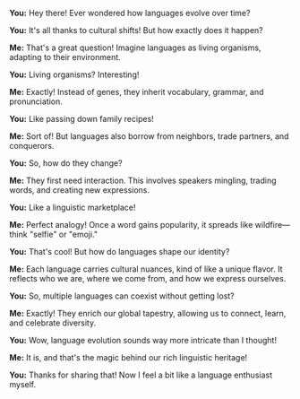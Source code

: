 **You:** Hey there! Ever wondered how languages evolve over time?

**You:** It's all thanks to cultural shifts! But how exactly does it happen?

**Me:** That's a great question! Imagine languages as living organisms, adapting to their environment.

**You:** Living organisms? Interesting!

**Me:** Exactly! Instead of genes, they inherit vocabulary, grammar, and pronunciation.

**You:** Like passing down family recipes!

**Me:** Sort of! But languages also borrow from neighbors, trade partners, and conquerors.

**You:** So, how do they change?

**Me:** They first need interaction. This involves speakers mingling, trading words, and creating new expressions.

**You:** Like a linguistic marketplace!

**Me:** Perfect analogy! Once a word gains popularity, it spreads like wildfire—think "selfie" or "emoji."

**You:** That's cool! But how do languages shape our identity?

**Me:** Each language carries cultural nuances, kind of like a unique flavor. It reflects who we are, where we come from, and how we express ourselves.

**You:** So, multiple languages can coexist without getting lost?

**Me:** Exactly! They enrich our global tapestry, allowing us to connect, learn, and celebrate diversity.

**You:** Wow, language evolution sounds way more intricate than I thought!

**Me:** It is, and that's the magic behind our rich linguistic heritage!

**You:** Thanks for sharing that! Now I feel a bit like a language enthusiast myself.
